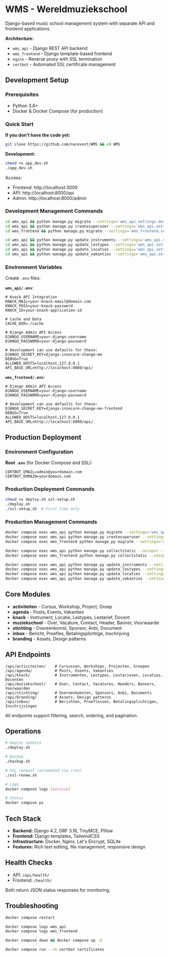 # WMS - Wereldmuziekschool

Django-based music school management system with separate API and frontend applications.

**Architecture:**
- `wms_api` - Django REST API backend
- `wms_frontend` - Django template-based frontend
- `nginx` - Reverse proxy with SSL termination
- `certbot` - Automated SSL certificate management

## Development Setup

### Prerequisites
- Python 3.8+
- Docker & Docker Compose (for production)

### Quick Start

**If you don't have the code yet:**
```bash
git clone https://github.com/narevent/WMS && cd WMS
```

**Development:**
```bash
chmod +x app_dev.sh
./app_dev.sh
```

Access:
- Frontend: http://localhost:3000
- API: http://localhost:8000/api
- Admin: http://localhost:8000/admin


### Development Management Commands

```bash
cd wms_api && python manage.py migrate --settings='wms_api.settings.development'
cd wms_api && python manage.py createsuperuser --settings='wms_api.settings.development'
cd wms_frontend && python manage.py migrate --settings='wms_frontend.settings.development'

cd wms_api && python manage.py update_instruments --settings='wms_api.settings.development'
cd wms_api && python manage.py update_lestypes --settings='wms_api.settings.development'
cd wms_api && python manage.py update_locaties --settings='wms_api.settings.development'
cd wms_api && python manage.py update_vakanties --settings='wms_api.settings.development'
```

### Environment Variables

Create `.env` files:

**`wms_api/.env`**:
```env
# Knack API Integration
KNACK_MAIL=your-knack-email@domain.com
KNACK_PASS=your-knack-password
KNACK_ID=your-knack-application-id

# Cache and Data
CACHE_DIR=./cache

# Django Admin API Access
DJANGO_USERNAME=your-django-username
DJANGO_PASSWORD=your-django-password

# Development can use defaults for these:
DJANGO_SECRET_KEY=django-insecure-change-me
DEBUG=True
ALLOWED_HOSTS=localhost,127.0.0.1
API_BASE_URL=http://localhost:8000/api/
```

**`wms_frontend/.env`**:
```env
# Django Admin API Access
DJANGO_USERNAME=your-django-username
DJANGO_PASSWORD=your-django-password

# Development can use defaults for these:
DJANGO_SECRET_KEY=django-insecure-change-me-frontend
DEBUG=True
ALLOWED_HOSTS=localhost,127.0.0.1
API_BASE_URL=http://localhost:8000/api/
```

## Production Deployment

### Environment Configuration

**Root `.env`** (for Docker Compose and SSL):
```env
CERTBOT_EMAIL=admin@yourdomain.com
CERTBOT_DOMAIN=yourdomain.com
```

### Production Deployment Commands

```bash
chmod +x deploy.sh ssl-setup.sh
./deploy.sh
./ssl-setup.sh  # First time only
```

### Production Management Commands

```bash
docker compose exec wms_api python manage.py migrate --settings='wms_api.settings.production'
docker compose exec wms_api python manage.py createsuperuser --settings='wms_api.settings.production'
docker compose exec wms_frontend python manage.py migrate --settings='wms_frontend.settings.production'

docker compose exec wms_api python manage.py collectstatic --noinput --settings='wms_api.settings.production'
docker compose exec wms_frontend python manage.py collectstatic --noinput --settings='wms_frontend.settings.production'

docker compose exec wms_api python manage.py update_instruments --settings='wms_api.settings.production'
docker compose exec wms_api python manage.py update_lestypes --settings='wms_api.settings.production'
docker compose exec wms_api python manage.py update_locaties --settings='wms_api.settings.production'
docker compose exec wms_api python manage.py update_vakanties --settings='wms_api.settings.production'
```

## Core Modules

- **activiteiten** - Cursus, Workshop, Project, Groep
- **agenda** - Posts, Events, Vakanties
- **knack** - Instrument, Locatie, Lestypes, Lestarief, Docent
- **muziekschool** - Over, Vacature, Contact, Header, Banner, Voorwaarde
- **stichting** - Overeenkomst, Sponsor, Anbi, Document
- **inbox** - Bericht, Proefles, Betalingsplichtige, Inschrijving
- **branding** - Assets, Design patterns

## API Endpoints

```
/api/activiteiten/    # Cursussen, Workshops, Projecten, Groepen
/api/agenda/          # Posts, Events, Vakanties
/api/knack/           # Instrumenten, Lestypes, Lestarieven, Locaties, Docenten
/api/muziekschool/    # Over, Contact, Vacatures, Headers, Banners, Voorwaarden
/api/stichting/       # Overeenkomsten, Sponsors, Anbi, Documents
/api/branding/        # Assets, Design patterns
/api/inbox/           # Berichten, Proeflessen, Betalingsplichtigen, Inschrijvingen
```

All endpoints support filtering, search, ordering, and pagination.

## Operations

```bash
# Deploy updates
./deploy.sh

# Backup
./backup.sh

# SSL renewal (automated via cron)
./ssl-renew.sh

# Logs
docker compose logs [service]

# Status
docker compose ps
```

## Tech Stack

- **Backend:** Django 4.2, DRF 3.16, TinyMCE, Pillow
- **Frontend:** Django templates, TailwindCSS
- **Infrastructure:** Docker, Nginx, Let's Encrypt, SQLite
- **Features:** Rich text editing, file management, responsive design

## Health Checks

- API: `/api/health/`
- Frontend: `/health/`

Both return JSON status responses for monitoring.

## Troubleshooting

```bash
docker compose restart

docker compose logs wms_api
docker compose logs wms_frontend

docker compose down && docker compose up -d

docker compose run --rm certbot certificates
``` 